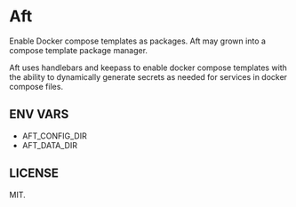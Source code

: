 # Aft

Enable Docker compose templates as packages. Aft may grown into a compose template package manager.

Aft uses handlebars and keepass to enable docker compose templates with the ability to dynamically generate secrets as
needed for services in docker compose files.

## ENV VARS

- AFT_CONFIG_DIR
- AFT_DATA_DIR

## LICENSE

MIT.
